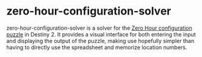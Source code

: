 zero-hour-configuration-solver
==============================

zero-hour-configuration-solver is a solver for the [Zero Hour configuration puzzle][guide] in Destiny 2. It provides a visual interface for both entering the input and displaying the output of the puzzle, making use hopefully simpler than having to directly use the spreadsheet and memorize location numbers.

[guide]: https://www.reddit.com/r/raidsecrets/comments/bmgsm0/zero_hour_void_configuration_solved/?utm_source=reddit&utm_medium=usertext&utm_name=raidsecrets&utm_content=t5_3560n
